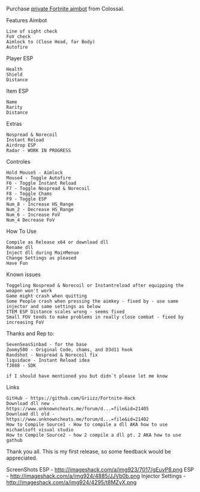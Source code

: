 Purchase <a href="https://colossalcheats.com/cheats/fortnite-hack/">private Fortnite aimbot</a> from Colossal.

Features
Aimbot

    Line of sight check
    FoV check
    Aimlock to (Close Head, far Body)
    Autofire

Player ESP

    Health
    Shield
    Distance

Item ESP

    Name
    Rarity
    Distance

Extras

    Nospread & Norecoil
    Instant Reload
    Airdrop ESP
    Radar - WORK IN PROGRESS

Controles

    Hold Mouse5 - Aimlock
    Mouse4 - Toggle Autofire
    F6 - Toggle Instant Reload
    F7 - Toggle Nospread & Norecoil
    F8 - Toggle Chams
    F9 - Toggle ESP
    Num_8 - Increase HS_Range
    Num_2 - Decrease HS_Range
    Num_6 - Increase FoV
    Num_4 Decrease FoV


How To Use

    Compile as Release x64 or download dll
    Rename dll
    Inject dll during MainMenue
    Change Settings as pleased
    Have Fun


Known issues

    Toggeling Nospread & Norecoil or Instantreload after equipping the weapon won't work
    Game might crash when quitting
    Some People crash when pressing the aimkey - fixed by - use same injector and same settings as below
    ITEM ESP Distance scales wrong - seems fixed
    Small FOV tends to make problems in really close combat - fixed by increasing FoV


Thanks and Rep to:

    SevenSeasSinbad - for the base
    Zoomy500 - Original Code, chams, and D3d11 hook
    Randshot - Nospread & Norecoil fix
    liquidace - Instant Reload idea
    TJ888 - SDK

    if I should have mentioned you but didn`t please let me know


Links

    GitHub - https://github.com/Griizz/Fortnite-Hack
    Download dll new - https://www.unknowncheats.me/forum/d...=file&id=21405
    Download dll old - https://www.unknowncheats.me/forum/d...=file&id=21402
    How to Compile Source1 - How to compile a dll AKA how to use michaelsoft visual studio
    How to Compile Source2 - how 2 compile a dll pt. 2 AKA how to use gathub


Thank you all. This is my first release, so some feedback would be appreciated.

ScreenShots
ESP - http://imageshack.com/a/img923/7017/gEuvP8.png
ESP - http://imageshack.com/a/img924/4885/JJVb0b.png
Injector Settings - http://imageshack.com/a/img924/4295/t8MZyX.png
